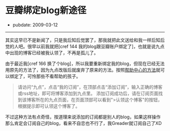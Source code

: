 # 豆瓣绑定blog新途径

- pubdate: 2009-03-12

--------------------------


其实这早已不是新闻了，只是我后知后觉罢了，那我就把此文送给和我一样后知后觉的人吧。很早以前我就把[cref 144 我的blog跟豆瓣账户绑定了]，也就是说九点中出现的博客已经被我认领了，不再是孤儿了。

由于最近我[cref 166 换了个blog]，所以我要重新绑定我的blog，但现在已经无法用原先的方法了，因为九点改版后就废弃了原来的方法。按照[帮助中心的方法](http://www.douban.com/help/)就可以绑定了，可怜那些不看帮助的孩子。


> 请访问“九点”，点击“我的订阅”，在顶部点击“添加订阅”，输入正确的博客或rss地址，即可将博客添加到九点里。
添加订阅成功后，请在订阅页面找到该博客所在的九点页面，在页面顶部可以看到">认领这个博客"的按钮，根据提示即可认领这个博客了。


不过这种方法有点奇怪，按道理来说添加的订阅都是别人的blog，如果这样操作那么肯定会订阅自己的blog，看来不自恋也不行了，我Greader就订阅自己了XD
